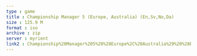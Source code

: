 ```yaml
---
type : game
title : Championship Manager 5 (Europe, Australia) (En,Sv,No,Da)
size : 125.9 M
format : iso
archive : zip
server : myrient
link2 : Championship%20Manager%205%20%28Europe%2C%20Australia%29%20%28En%2CSv%2CNo%2CDa%29
---
```

